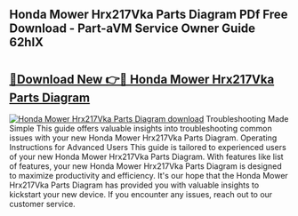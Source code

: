## Honda Mower Hrx217Vka Parts Diagram PDf Free Download - Part-aVM Service Owner Guide 62hIX

# <h2><a href="http://dfrn8lr.blite.top/?on=Honda+Mower+Hrx217Vka+Parts+Diagram">🔗Download New 👉🔴 Honda Mower Hrx217Vka Parts Diagram</a></h2>

[![Honda Mower Hrx217Vka Parts Diagram download](https://i.imgur.com/lujVjoI.png)](http://dfrn8lr.blite.top/?on=Honda+Mower+Hrx217Vka+Parts+Diagram)
Troubleshooting Made Simple This guide offers valuable insights into troubleshooting common issues with your new Honda Mower Hrx217Vka Parts Diagram. Operating Instructions for Advanced Users This guide is tailored to experienced users of your new Honda Mower Hrx217Vka Parts Diagram. With features like list of features, your new Honda Mower Hrx217Vka Parts Diagram is designed to maximize productivity and efficiency. It's our hope that the Honda Mower Hrx217Vka Parts Diagram has provided you with valuable insights to kickstart your new device. If you encounter any issues, reach out to our customer service.
